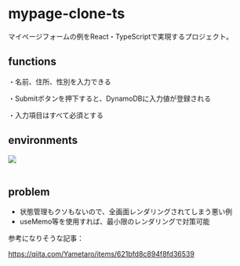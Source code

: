# mypage-clone-ts
マイページフォームの例をReact・TypeScriptで実現するプロジェクト。

## functions
・名前、住所、性別を入力できる

・Submitボタンを押下すると、DynamoDBに入力値が登録される

・入力項目はすべて必須とする

## environments

<img src="https://skillicons.dev/icons?i=typescript,react,redux" /> <br /><br />

## problem
- 状態管理もクソもないので、全画面レンダリングされてしまう悪い例
- useMemo等を使用すれば、最小限のレンダリングで対策可能

参考になりそうな記事：

https://qiita.com/Yametaro/items/621bfd8c894f8fd36539
